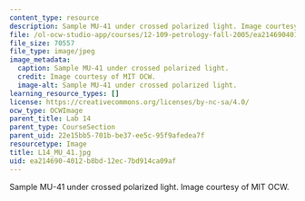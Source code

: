 ```yaml
---
content_type: resource
description: Sample MU-41 under crossed polarized light. Image courtesy of MIT OCW.
file: /ol-ocw-studio-app/courses/12-109-petrology-fall-2005/ea2146904012b8bd12ec7bd914ca09af_L14_MU_41.jpg
file_size: 70557
file_type: image/jpeg
image_metadata:
  caption: Sample MU-41 under crossed polarized light.
  credit: Image courtesy of MIT OCW.
  image-alt: Sample MU-41 under crossed polarized light.
learning_resource_types: []
license: https://creativecommons.org/licenses/by-nc-sa/4.0/
ocw_type: OCWImage
parent_title: Lab 14
parent_type: CourseSection
parent_uid: 22e15bb5-701b-be37-ee5c-95f9afedea7f
resourcetype: Image
title: L14_MU_41.jpg
uid: ea214690-4012-b8bd-12ec-7bd914ca09af
---
```

Sample MU-41 under crossed polarized light. Image courtesy of MIT OCW.